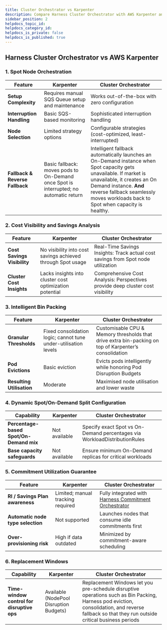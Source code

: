 ```yaml
---
title: Cluster Orchestrator vs Karpenter
description: Compare Harness Cluster Orchestrator with AWS Karpenter and discover unique advantages
sidebar_position: 2
helpdocs_topic_id: 
helpdocs_category_id: 
helpdocs_is_private: false
helpdocs_is_published: true
---
```


## Harness Cluster Orchestrator vs AWS Karpenter

### 1. Spot Node Orchestration

| Feature | Karpenter | Cluster Orchestrator |
|---------|-----------|---------------------|
| **Setup Complexity** | Requires manual SQS Queue setup and maintenance | Works out-of-the-box with zero configuration |
| **Interruption Handling** | Basic SQS-based monitoring | Sophisticated interruption handling |
| **Node Selection** | Limited strategy options | Configurable strategies (cost-optimized, least-interrupted) |
| **Fallback & Reverse Fallback** | Basic fallback: moves pods to On-Demand once Spot is interrupted; no automatic return | Intelligent fallback automatically launches an On-Demand instance when Spot capacity gets unavailable. If market is unavailable, it creates an On Demand instance. **And** reverse fallback seamlessly moves workloads back to Spot when capacity is healthy. |


### 2. Cost Visibility and Savings Analysis

| Feature | Karpenter | Cluster Orchestrator |
|---------|-----------|---------------------|
| **Cost Savings Visibility** | No visibility into cost savings achieved through Spot usage | Real-Time Savings Insights: Track actual cost savings from Spot node utilization |
| **Cluster Cost Insights** | Lacks insights into cluster cost optimization potential | Comprehensive Cost Analysis: Perspectives provide deep cluster cost visibility |

### 3. Intelligent Bin Packing

| Feature | Karpenter | Cluster Orchestrator |
|---------|-----------|---------------------|
| **Granular Thresholds** | Fixed consolidation logic; cannot tune under-utilisation levels | Customisable CPU & Memory thresholds that drive extra bin-packing on top of Karpenter’s consolidation |
| **Pod Evictions** | Basic eviction | Evicts pods intelligently while honoring Pod Disruption Budgets |
| **Resulting Utilisation** | Moderate | Maximised node utilisation and lower waste |

### 4. Dynamic Spot/On-Demand Split Configuration

| Capability | Karpenter | Cluster Orchestrator |
|------------|-----------|---------------------|
| **Percentage-based Spot/On-Demand mix** | Not available | Specify exact Spot vs On-Demand percentages via WorkloadDistributionRules |
| **Base capacity safeguards** | Not available | Ensure minimum On-Demand replicas for critical workloads |

### 5. Commitment Utilization Guarantee

| Feature | Karpenter | Cluster Orchestrator |
|---------|-----------|---------------------|
| **RI / Savings Plan awareness** | Limited; manual tracking required | Fully integrated with [Harness Commitment Orchestrator](https://developer.harness.io/docs/category/commitment-orchestrator) |
| **Automatic node type selection** | Not supported | Launches nodes that consume idle commitments first |
| **Over-provisioning risk** | High if data outdated | Minimized by commitment-aware scheduling |

### 6. Replacement Windows

| Capability | Karpenter | Cluster Orchestrator |
|------------|-----------|---------------------|
| **Time-window control for disruptive ops** | Available (NodePool Disruption Budgets) | Replacement Windows let you pre-schedule disruptive operations such as Bin Packing, Harness pod eviction, consolidation, and reverse fallback so that they run outside critical business periods |

